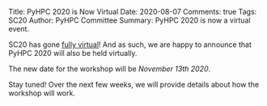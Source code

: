 Title: PyHPC 2020 is Now Virtual
Date: 2020-08-07
Comments: true
Tags: SC20
Author: PyHPC Committee
Summary: PyHPC 2020 is now a virtual event.

SC20 has gone [fully virtual](https://sc20.supercomputing.org/attend/virtual-event-faq/)! And as such, we are happy to announce that PyHPC 2020 will also be held virtually.

The new date for the workshop will be *November 13th 2020*.

Stay tuned! Over the next few weeks, we will provide details about how the workshop will work.
